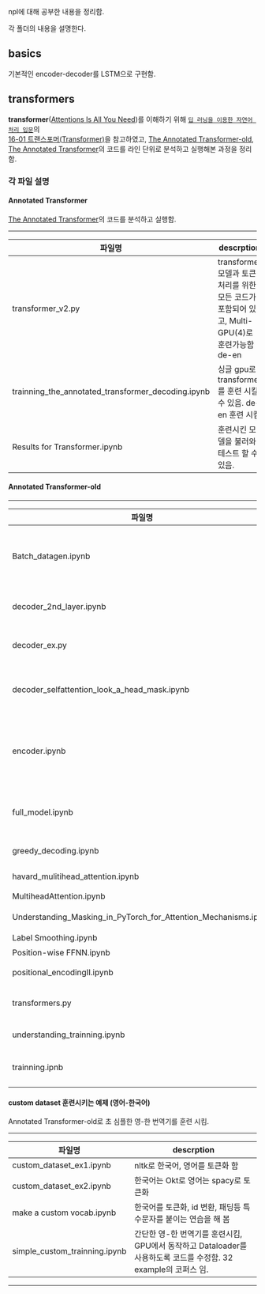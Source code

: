 
npl에 대해 공부한 내용을 정리함.

각 폴더의 내용을 설명한다. 


## basics
기본적인 encoder-decoder를 LSTM으로 구현함.

## transformers

**transformer**([Attentions Is All You Need](https://arxiv.org/pdf/1706.03762))를 이해하기 위해 [`딥 러닝을 이용한 자연어 처리 입문`](https://wikidocs.net/book/2155)의 <br> [16-01 트랜스포머(Transformer)](https://wikidocs.net/31379)을 참고하였고, [The Annotated Transformer-old](https://nlp.seas.harvard.edu/2018/04/03/attention.html), <br> [The Annotated Transformer](https://nlp.seas.harvard.edu/annotated-transformer/)의 코드를
라인 단위로 분석하고 실행해본 과정을 정리함.

### 각 파일 설명

#### **Annotated Transformer**
 [The Annotated Transformer](https://nlp.seas.harvard.edu/annotated-transformer/)의 코드를 분석하고 실행함.

----------------------
| 파일명 | descrption |
|-------|-------------|
|transformer_v2.py | transformer 모델과 토큰 처리를 위한 모든 코드가 포함되어 있고, Multi-GPU(4)로 훈련가능함 de-en |
|trainning_the_annotated_transformer_decoding.ipynb| 싱글 gpu로 transformer를 훈련 시킬수 있음. de-en 훈련 시킴|
|Results for Transformer.ipynb| 훈련시킨 모델을 불러와 테스트 할 수 있음. |

#### **Annotated Transformer-old**

----------------------
| 파일명 | descrption |
|-------|-------------|
|Batch_datagen.ipynb| Batch 클래스를 분석하고 사용법을 정리함, example로 훈련을 위한 batch 데이터를 만듬|
|decoder_2nd_layer.ipynb|디코더의 두번째 서브층인 인코더-디코더 어텐션을 분석함|
|decoder_ex.py | encoder과 decoder를 manual로 만들어 봄|
|decoder_selfattention_look_a_head_mask.ipynb| 디코더의 첫번째 서브층의  셀프 어텐션과 룩-어헤드 마스크를 분석|
|encoder.ipynb | 인코더만 분석함. 패딩, skip, layer normalization을 분석함. layer normalization는 논문 구현과 다름|
|full_model.ipynb | full model를 만드는 과정을 테스트와 입력 데이터를 만드는 과정 정리|
|greedy_decoding.ipynb | greed_decoding 자료 -chat-gpt|
|havard_mulitihead_attention.ipynb | mulitihead_attention 코드 설명|
|MultiheadAttention.ipynb| 다른 버전 설명|
|Understanding_Masking_in_PyTorch_for_Attention_Mechanisms.ipynb| 마스킹 방법들을 설명함|
|Label Smoothing.ipynb| Regularization 설명 |
|Position-wise FFNN.ipynb| 코드 설명 |
|positional_encodingII.ipynb| positional_encoding 설명|
|transformers.py|Annotated Transformer-old 코드를 모아놓음|
|understanding_trainning.ipynb| 다른 pytorch 훈련법과 비교해 봄 |
|trainning.ipnb| 랜덤 데이터로 훈련시키고, greedy_decoding함.|

#### **custom dataset 훈련시키는 예제 (영어-한국어)**  
Annotated Transformer-old로 초 심플한 영-한 번역기를 훈련 시킴.

----------------------
| 파일명 | descrption |
|-------|-------------|
|custom_dataset_ex1.ipynb| nltk로 한국어, 영어를 토큰화 함|
|custom_dataset_ex2.ipynb| 한국어는 Okt로   영어는 spacy로 토큰화|
|make a custom vocab.ipynb | 한국어를 토큰화, id 변환, 패딩등 특수문자를 붙이는 연습을 해 봄 |
|simple_custom_trainning.ipynb| 간단한 영-한 번역기를 훈련시킴, GPU에서 동작하고 Dataloader를 사용하도록 코드를 수정함. 32 example의 코퍼스 임.|
---



















